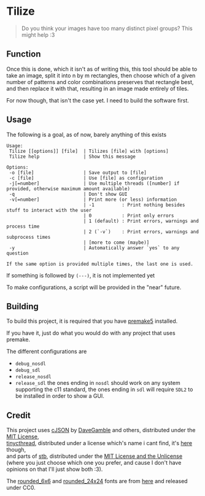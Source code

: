 # Tilize

> Do you think your images have too many distinct pixel groups? This might help :3

## Function

Once this is done, which it isn't as of writing this, this tool should be able to take an image,
split it into n by m rectangles, then choose which of a given number of patterns and color combinations
preserves that rectangle best, and then replace it with that, resulting in an image made entirely of tiles.

For now though, that isn't the case yet. I need to build the software first.

## Usage

The following is a goal, as of now, barely anything of this exists
```
Usage:
 Tilize [[options]] [file]  | Tilizes [file] with [options]
 Tilize help                | Show this message

Options:
 -o [file]                  | Save output to [file]
 -c [file]                  | Use [file] as configuration
 -j[=number]                | Use multiple threads ([number] if provided, otherwise maximum amount available)
 -q                         | Don't show GUI
 -v[=number]                | Print more (or less) information
                            | -1          : Print nothing besides stuff to interact with the user
                            | 0           : Print only errors
                            | 1 (default) : Print errors, warnings and process time
                            | 2 (`-v`)    : Print errors, warnings and subprocess times
                            | [more to come (maybe)]
 -y                         | Automatically answer `yes` to any question

If the same option is provided multiple times, the last one is used.
```
If something is followed by `(---)`, it is not implemented yet

To make configurations, a script will be provided in the "near" future.

## Building

To build this project, it is required that you have [premake5](https://premake.github.io/) installed.

If you have it, just do what you would do with any project that uses premake. 

The different configurations are
- `debug_nosdl`
- `debug_sdl`
- `release_nosdl`
- `release_sdl`
the ones ending in `nosdl` should work on any system supporting the c11 standard,
the ones ending in `sdl` will require `SDL2` to be installed in order to show a GUI.

## Credit

This project uses [cJSON](https://github.com/DaveGamble/cJSON) by [DaveGamble](https://github.com/DaveGamble) and others, distributed under the [MIT License](https://github.com/DaveGamble/cJSON/blob/master/LICENSE),  
[tinycthread](https://github.com/tinycthread/tinycthread), distributed under a license which's name i cant find, it's [here](https://github.com/tinycthread/tinycthread/blob/master/README.txt) though,  
and parts of [stb](https://github.com/nothings/stb), distributed under the [MIT License and the Unlicense](https://github.com/nothings/stb/blob/master/LICENSE) (where you just choose which one you prefer, and cause I don't have opinions on that I'll just show both :3).

The [rounded_6x6](resources/round_6x6.png) and [rounded_24x24](resources/round_24x24.png) fonts are from [here](https://frostyfreeze.itch.io/pixel-bitmap-fonts-png-xml) and released under CC0.
